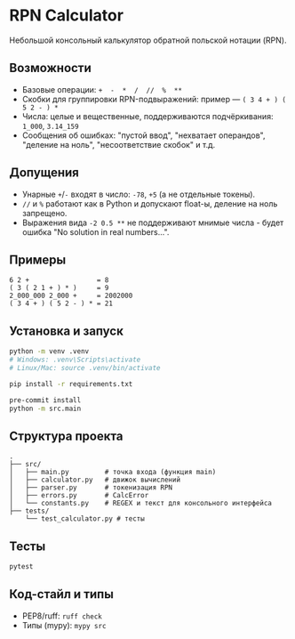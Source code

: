 # RPN Calculator

Небольшой консольный калькулятор обратной польской нотации (RPN).

## Возможности

* Базовые операции: `+  -  *  /  //  %  **`
* Скобки для группировки RPN-подвыражений: пример — `( 3 4 + ) ( 5 2 - ) *`
* Числа: целые и вещественные, поддерживаются подчёркивания: `1_000`, `3.14_159`
* Сообщения об ошибках: "пустой ввод", "нехватает операндов", "деление на ноль", "несоответствие скобок" и т.д.

## Допущения

* Унарные `+`/`-` входят в число: `-78`, `+5` (а не отдельные токены).
* `//` и `%` работают как в Python и допускают float-ы, деление на ноль запрещено.
* Выражения вида `-2 0.5 **` не поддерживают мнимые числа - будет ошибка "No solution in real numbers...".

## Примеры

```
6 2 +                 = 8
( 3 ( 2 1 + ) * )     = 9
2_000_000 2_000 +     = 2002000
( 3 4 + ) ( 5 2 - ) * = 21
```

## Установка и запуск

```bash
python -m venv .venv
# Windows: .venv\Scripts\activate
# Linux/Mac: source .venv/bin/activate

pip install -r requirements.txt

pre-commit install
python -m src.main
```

## Структура проекта

```
.
├── src/
│   ├── main.py         # точка входа (функция main)
│   ├── calculator.py   # движок вычислений
│   ├── parser.py       # токенизация RPN
│   ├── errors.py       # CalcError
│   └── constants.py    # REGEX и текст для консольного интерфейса
├── tests/
    └── test_calculator.py # тесты
```

## Тесты

```bash
pytest
```

## Код-стайл и типы

* PEP8/ruff: `ruff check`
* Типы (mypy): `mypy src`